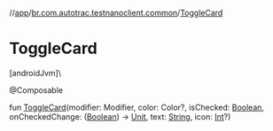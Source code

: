 //[app](../../index.md)/[br.com.autotrac.testnanoclient.common](index.md)/[ToggleCard](-toggle-card.md)

# ToggleCard

[androidJvm]\

@Composable

fun [ToggleCard](-toggle-card.md)(modifier: Modifier, color: Color?, isChecked: [Boolean](https://kotlinlang.org/api/latest/jvm/stdlib/kotlin/-boolean/index.html), onCheckedChange: ([Boolean](https://kotlinlang.org/api/latest/jvm/stdlib/kotlin/-boolean/index.html)) -&gt; [Unit](https://kotlinlang.org/api/latest/jvm/stdlib/kotlin/-unit/index.html), text: [String](https://kotlinlang.org/api/latest/jvm/stdlib/kotlin/-string/index.html), icon: [Int](https://kotlinlang.org/api/latest/jvm/stdlib/kotlin/-int/index.html)?)
